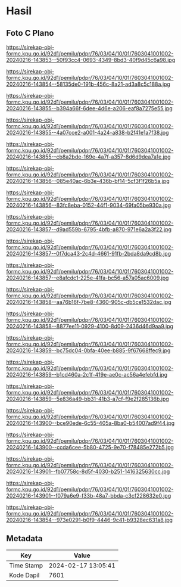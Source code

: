 # Hasil

## Foto C Plano

https://sirekap-obj-formc.kpu.go.id/92d1/pemilu/pdpr/76/03/04/10/01/7603041001002-20240216-143853--50f93cc4-0693-4349-8bd3-40f9d45c6a98.jpg

https://sirekap-obj-formc.kpu.go.id/92d1/pemilu/pdpr/76/03/04/10/01/7603041001002-20240216-143854--58135de0-191b-456c-8a21-ad3a8c5c188a.jpg

https://sirekap-obj-formc.kpu.go.id/92d1/pemilu/pdpr/76/03/04/10/01/7603041001002-20240216-143855--b394a66f-6dee-4d6e-a206-eaf8a7275e55.jpg

https://sirekap-obj-formc.kpu.go.id/92d1/pemilu/pdpr/76/03/04/10/01/7603041001002-20240216-143855--4a07cce2-a001-4a24-a838-b2f41e1a7f38.jpg

https://sirekap-obj-formc.kpu.go.id/92d1/pemilu/pdpr/76/03/04/10/01/7603041001002-20240216-143855--cb8a2bde-169e-4a7f-a357-8d6d9dea7a1e.jpg

https://sirekap-obj-formc.kpu.go.id/92d1/pemilu/pdpr/76/03/04/10/01/7603041001002-20240216-143856--085e40ac-6b3e-436b-bf14-5cf3f1f26b5a.jpg

https://sirekap-obj-formc.kpu.go.id/92d1/pemilu/pdpr/76/03/04/10/01/7603041001002-20240216-143856--83fc8eba-0152-44f1-9034-69fa05be930a.jpg

https://sirekap-obj-formc.kpu.go.id/92d1/pemilu/pdpr/76/03/04/10/01/7603041001002-20240216-143857--d9ad559b-6795-4bfb-a870-971e6a2a3f22.jpg

https://sirekap-obj-formc.kpu.go.id/92d1/pemilu/pdpr/76/03/04/10/01/7603041001002-20240216-143857--0f7dca43-2c4d-4661-91fb-2bda8da9cd8b.jpg

https://sirekap-obj-formc.kpu.go.id/92d1/pemilu/pdpr/76/03/04/10/01/7603041001002-20240216-143857--e8afcdc1-225e-41fa-bc56-a57a05ac6009.jpg

https://sirekap-obj-formc.kpu.go.id/92d1/pemilu/pdpr/76/03/04/10/01/7603041001002-20240216-143858--aa76b16f-7be8-4360-905c-db5ce1532dac.jpg

https://sirekap-obj-formc.kpu.go.id/92d1/pemilu/pdpr/76/03/04/10/01/7603041001002-20240216-143858--8877ee11-0929-4100-8d09-2436d46d9aa9.jpg

https://sirekap-obj-formc.kpu.go.id/92d1/pemilu/pdpr/76/03/04/10/01/7603041001002-20240216-143859--bc75dc04-0bfa-40ee-b885-9f67668ffec9.jpg

https://sirekap-obj-formc.kpu.go.id/92d1/pemilu/pdpr/76/03/04/10/01/7603041001002-20240216-143859--b1cd460a-2c1f-419e-ae0c-ac56a4efebfd.jpg

https://sirekap-obj-formc.kpu.go.id/92d1/pemilu/pdpr/76/03/04/10/01/7603041001002-20240216-143859--5e836a49-bb31-41b3-a7cf-f9e2f285136b.jpg

https://sirekap-obj-formc.kpu.go.id/92d1/pemilu/pdpr/76/03/04/10/01/7603041001002-20240216-143900--bce90ede-6c55-405a-8ba0-b54007ad9f44.jpg

https://sirekap-obj-formc.kpu.go.id/92d1/pemilu/pdpr/76/03/04/10/01/7603041001002-20240216-143900--ccda6cee-5b80-4725-9e70-f78485e272b5.jpg

https://sirekap-obj-formc.kpu.go.id/92d1/pemilu/pdpr/76/03/04/10/01/7603041001002-20240216-143901--fb07758c-8d5f-4030-b251-1416325630cc.jpg

https://sirekap-obj-formc.kpu.go.id/92d1/pemilu/pdpr/76/03/04/10/01/7603041001002-20240216-143901--f079a6e9-f33b-48a7-bbda-c3cf228632e0.jpg

https://sirekap-obj-formc.kpu.go.id/92d1/pemilu/pdpr/76/03/04/10/01/7603041001002-20240216-143854--973e0291-b0f9-4446-9c41-b9328ec631a8.jpg


## Metadata

| Key        | Value               |
| ---------- | ------------------- |
| Time Stamp | 2024-02-17 13:05:41 |
| Kode Dapil | 7601                |



